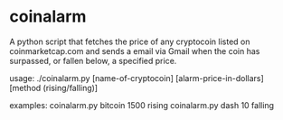# coinalarm
A python script that fetches the price of any cryptocoin listed on coinmarketcap.com and sends a email via Gmail when the coin has surpassed, or fallen below, a specified price.

usage: ./coinalarm.py [name-of-cryptocoin] [alarm-price-in-dollars] [method (rising/falling)]

examples:
  coinalarm.py bitcoin 1500 rising
  coinalarm.py dash 10 falling
